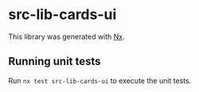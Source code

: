 # src-lib-cards-ui

This library was generated with [Nx](https://nx.dev).

## Running unit tests

Run `nx test src-lib-cards-ui` to execute the unit tests.
